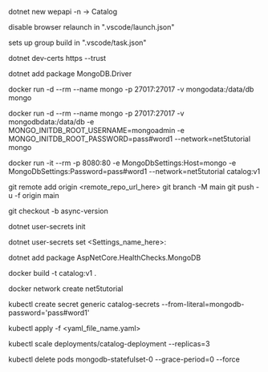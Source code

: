 dotnet new wepapi -n <whatever the Project name> -> Catalog

disable browser relaunch in ".vscode/launch.json"

sets up group build in ".vscode/task.json"

<!-- to generate self-signed certificate for client -->
dotnet dev-certs https --trust

<!-- MongoDB Nuget package -->
dotnet add package MongoDB.Driver

<!-- run docker container for MongoDB -->
docker run -d --rm --name mongo -p 27017:27017 -v mongodata:/data/db mongo <!-- without -e -->

<!-- with -e  and custom network in Development mode-->
docker run -d --rm --name mongo -p 27017:27017 -v mongodbdata:/data/db -e MONGO_INITDB_ROOT_USERNAME=mongoadmin -e MONGO_INITDB_ROOT_PASSWORD=pass#word1  --network=net5tutorial mongo

<!-- connecting REST-Api app to mongoDB with custom network in Production mode-->
docker run -it --rm -p 8080:80 -e MongoDbSettings:Host=mongo -e MongoDbSettings:Password=pass#word1 --network=net5tutorial catalog:v1

<!-- to add existing local repo to a new remote github repo -->
git remote add origin <remote_repo_url_here>
git branch -M main
git push -u -f origin main

<!-- to checkout a new local branch -->
git checkout -b async-version

<!-- to generate secret keys... -->
dotnet user-secrets init

<!-- using secret manager to set any secret keys/value of any settings in 
appsettings.json in an Development mode... -->
dotnet user-secrets set <Settings_name_here>:<Key> <value>

<!-- add package for health checks-->
dotnet add package AspNetCore.HealthChecks.MongoDB

<!-- to build docker image with tag from current directory -->
docker build -t catalog:v1 .

<!-- to create a custom network -->
docker network create net5tutorial

<!-- to create secrets in pods -->
kubectl create secret generic catalog-secrets --from-literal=mongodb-password='pass#word1'

<!-- apply a kubernetes object from file -->
kubectl apply -f <yaml_file_name.yaml>

<!-- to scale up number of pods -->
kubectl scale deployments/catalog-deployment --replicas=3

<!-- delete statefulsets pods -->
kubectl delete pods mongodb-statefulset-0 --grace-period=0 --force

